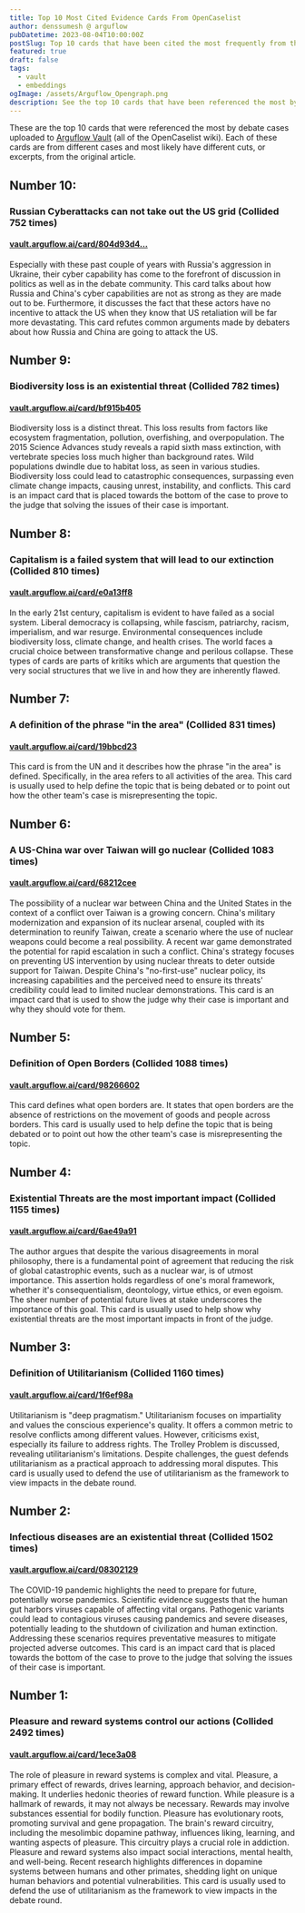 ```yaml
---
title: Top 10 Most Cited Evidence Cards From OpenCaselist
author: denssumesh @ arguflow
pubDatetime: 2023-08-04T10:00:00Z
postSlug: Top 10 cards that have been cited the most frequently from the OpenCaselist wiki
featured: true
draft: false
tags:
  - vault
  - embeddings
ogImage: /assets/Arguflow_Opengraph.png
description: See the top 10 cards that have been referenced the most by the case briefs uploaded to Vault
---
```


These are the top 10 cards that were referenced the most by debate cases
uploaded to [Arguflow Vault](https://vault.arguflow.ai/) (all of the OpenCaselist wiki). Each of these cards are from different cases
and most likely have different cuts, or excerpts, from the original article.

## Number 10:

### Russian Cyberattacks can not take out the US grid (Collided 752 times)

#### [vault.arguflow.ai/card/804d93d4...](https://vault.arguflow.ai/card/804d93d4-1aa4-470c-9133-24bbc08d6b66)

Especially with these past couple of years with Russia's aggression in Ukraine,
their cyber capability has come to the forefront of discussion in politics as
well as in the debate community. This card talks about how Russia and China's
cyber capabilities are not as strong as they are made out to be. Furthermore, it
discusses the fact that these actors have no incentive to attack the US when
they know that US retaliation will be far more devastating. This card refutes
common arguments made by debaters about how Russia and China are going to attack
the US.

## Number 9:

### Biodiversity loss is an existential threat (Collided 782 times)

#### [vault.arguflow.ai/card/bf915b405](https://vault.arguflow.ai/card/bf915b40-52b9-4ef9-a46a-b45ae0b34895)

Biodiversity loss is a distinct threat. This loss results from factors like
ecosystem fragmentation, pollution, overfishing, and overpopulation. The 2015
Science Advances study reveals a rapid sixth mass extinction, with vertebrate
species loss much higher than background rates. Wild populations dwindle due to
habitat loss, as seen in various studies. Biodiversity loss could lead to
catastrophic consequences, surpassing even climate change impacts, causing
unrest, instability, and conflicts. This card is an impact card that is placed
towards the bottom of the case to prove to the judge that solving the issues of
their case is important.

## Number 8:

### Capitalism is a failed system that will lead to our extinction (Collided 810 times)

#### [vault.arguflow.ai/card/e0a13ff8](https://vault.arguflow.ai/card/e0a13ff8-801b-4038-af95-97560164944d)

In the early 21st century, capitalism is evident to have failed as a social
system. Liberal democracy is collapsing, while fascism, patriarchy, racism,
imperialism, and war resurge. Environmental consequences include biodiversity
loss, climate change, and health crises. The world faces a crucial choice
between transformative change and perilous collapse. These types of cards are
parts of kritiks which are arguments that question the very social structures
that we live in and how they are inherently flawed.

## Number 7:

### A definition of the phrase "in the area" (Collided 831 times)

#### [vault.arguflow.ai/card/19bbcd23](https://vault.arguflow.ai/card/19bbcd23-bab5-41d5-a206-f3ed0dc6f395)

This card is from the UN and it describes how the phrase "in the area" is
defined. Specifically, in the area refers to all activities of the area. This
card is usually used to help define the topic that is being debated or to point
out how the other team's case is misrepresenting the topic.

## Number 6:

### A US-China war over Taiwan will go nuclear (Collided 1083 times)

#### [vault.arguflow.ai/card/68212cee](https://vault.arguflow.ai/card/68212cee-3710-4d69-881a-84a6007954fc)

The possibility of a nuclear war between China and the United States in the
context of a conflict over Taiwan is a growing concern. China's military
modernization and expansion of its nuclear arsenal, coupled with its
determination to reunify Taiwan, create a scenario where the use of nuclear
weapons could become a real possibility. A recent war game demonstrated the
potential for rapid escalation in such a conflict. China's strategy focuses on
preventing US intervention by using nuclear threats to deter outside support for
Taiwan. Despite China's "no-first-use" nuclear policy, its increasing
capabilities and the perceived need to ensure its threats' credibility could
lead to limited nuclear demonstrations. This card is an impact card that is used
to show the judge why their case is important and why they should vote for them.

## Number 5:

### Definition of Open Borders (Collided 1088 times)

#### [vault.arguflow.ai/card/98266602](https://vault.arguflow.ai/card/98266602-7664-4950-969f-b624a9e942fb)

This card defines what open borders are. It states that open borders are the
absence of restrictions on the movement of goods and people across borders. This
card is usually used to help define the topic that is being debated or to point
out how the other team's case is misrepresenting the topic.

## Number 4:

### Existential Threats are the most important impact (Collided 1155 times)

#### [vault.arguflow.ai/card/6ae49a91](https://vault.arguflow.ai/card/6ae49a91-61b8-4551-bff2-6e228e6a76bd)

The author argues that despite the various disagreements in moral philosophy,
there is a fundamental point of agreement that reducing the risk of global
catastrophic events, such as a nuclear war, is of utmost importance. This
assertion holds regardless of one's moral framework, whether it's
consequentialism, deontology, virtue ethics, or even egoism. The sheer number of
potential future lives at stake underscores the importance of this goal. This
card is usually used to help show why existential threats are the most important
impacts in front of the judge.

## Number 3:

### Definition of Utilitarianism (Collided 1160 times)

#### [vault.arguflow.ai/card/1f6ef98a](https://vault.arguflow.ai/card/1f6ef98a-3a8a-4dbc-b411-5d145c78639c)

Utilitarianism is "deep pragmatism." Utilitarianism focuses on impartiality and
values the conscious experience's quality. It offers a common metric to resolve
conflicts among different values. However, criticisms exist, especially its
failure to address rights. The Trolley Problem is discussed, revealing
utilitarianism's limitations. Despite challenges, the guest defends
utilitarianism as a practical approach to addressing moral disputes. This card
is usually used to defend the use of utilitarianism as the framework to view
impacts in the debate round.

## Number 2:

### Infectious diseases are an existential threat (Collided 1502 times)

#### [vault.arguflow.ai/card/08302129](https://vault.arguflow.ai/card/08302129-fdb9-4014-a2b4-4deb42cfdf9c)

The COVID-19 pandemic highlights the need to prepare for future, potentially
worse pandemics. Scientific evidence suggests that the human gut harbors viruses
capable of affecting vital organs. Pathogenic variants could lead to contagious
viruses causing pandemics and severe diseases, potentially leading to the
shutdown of civilization and human extinction. Addressing these scenarios
requires preventative measures to mitigate projected adverse outcomes. This card
is an impact card that is placed towards the bottom of the case to prove to the
judge that solving the issues of their case is important.

## Number 1:

### Pleasure and reward systems control our actions (Collided 2492 times)

#### [vault.arguflow.ai/card/1ece3a08](https://vault.arguflow.ai/card/1ece3a08-c423-47b9-89fa-f9e155222785)

The role of pleasure in reward systems is complex and vital. Pleasure, a primary
effect of rewards, drives learning, approach behavior, and decision-making. It
underlies hedonic theories of reward function. While pleasure is a hallmark of
rewards, it may not always be necessary. Rewards may involve substances
essential for bodily function. Pleasure has evolutionary roots, promoting
survival and gene propagation. The brain's reward circuitry, including the
mesolimbic dopamine pathway, influences liking, learning, and wanting aspects of
pleasure. This circuitry plays a crucial role in addiction. Pleasure and reward
systems also impact social interactions, mental health, and well-being. Recent
research highlights differences in dopamine systems between humans and other
primates, shedding light on unique human behaviors and potential
vulnerabilities. This card is usually used to defend the use of utilitarianism
as the framework to view impacts in the debate round.
